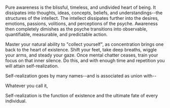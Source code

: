 Pure awareness is the blissful, timeless, and undivided heart of being. It dissipates into thoughts, ideas, concepts, beliefs, and understandings--the structures of the intellect. The intellect dissipates further into the desires, emotions, passions, volitions, and perceptions of the psyche. Awareness then completely dimishes as the psyche transitions into observable, quantifiable, measurable, and predictable action.

Master your natural ability to "collect yourself", as concentration brings one back to the heart of existence. Shift your feet, take deep breaths, wiggle your arms, and steady your gaze. Once mental chatter ceases, train your focus on that inner silence. Do this, and with enough time and repetition you will attain self-realization.

Self-realization goes by many names--and is associated as union with--

Whatever you call it,


Self-realization is the function of existence and the ultimate fate of every individual.
